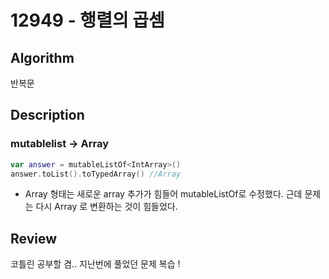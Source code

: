 # 12949 - 행렬의 곱셈

## Algorithm

반복문

## Description

### mutablelist -> Array
  ```kotlin
  var answer = mutableListOf<IntArray>()
  answer.toList().toTypedArray() //Array
  ```
  + Array<IntArray> 형태는 새로운 array 추가가 힘들어 mutableListOf로 수정했다. 근데 문제는 다시 Array 로 변환하는 것이 힘들었다. 

## Review

코틀린 공부할 겸.. 지난번에 풀었던 문제 복습 !
